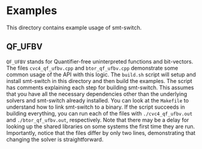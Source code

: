 # Examples

This directory contains example usage of smt-switch.

## QF_UFBV
`QF_UFBV` stands for Quantifier-free uninterpreted functions and bit-vectors. The files `cvc4_qf_ufbv.cpp` and `btor_qf_ufbv.cpp` demonstrate some common usage of the API with this logic. The `build.sh` script will setup and install smt-switch in this directory and then build the examples. The script has comments explaining each step for building smt-switch. This assumes that you have all the necessary dependencies other than the underlying solvers and smt-switch already installed.  You can look at the `Makefile` to understand how to link smt-switch to a binary. If the script succeeds in building everything, you can run each of the files with `./cvc4_qf_ufbv.out` and `./btor_qf_ufbv.out`, respectively. Note that there may be a delay for looking up the shared libraries on some systems the first time they are run. Importantly, notice that the files differ by only two lines, demonstrating that changing the solver is straightforward.
